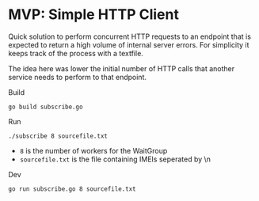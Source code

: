# MVP: Simple HTTP Client

Quick solution to perform concurrent HTTP requests to an endpoint that is expected to return a high volume of internal server errors. For simplicity it keeps track of the process with a textfile.

The idea here was lower the initial number of HTTP calls that another service needs to perform to that endpoint.

Build

```
go build subscribe.go
```

Run

```
./subscribe 8 sourcefile.txt
```

- `8` is the number of workers for the WaitGroup
- `sourcefile.txt` is the file containing IMEIs seperated by \n

Dev

```
go run subscribe.go 8 sourcefile.txt
```
